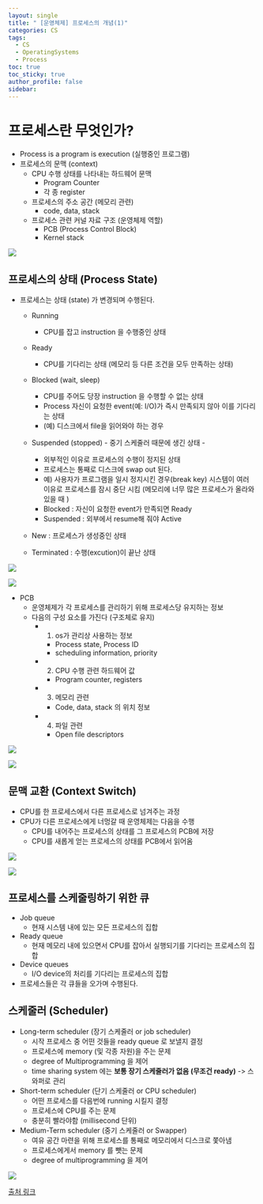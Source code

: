 ```yaml
---
layout: single
title: " [운영체제] 프로세스의 개념(1)"
categories: CS
tags:
  - CS
  - OperatingSystems
  - Process
toc: true
toc_sticky: true
author_profile: false
sidebar:
---
```

# 프로세스란 무엇인가?

- Process is a program is execution (실행중인 프로그램)
- 프로세스의 문맥 (context)
	- CPU 수행 상태를 나타내는 하드웨어 문맥
		- Program Counter
		- 각 종 register
	- 프로세스의 주소 공간 (메모리 관련)
		- code, data, stack
	- 프로세스 관련 커널 자료 구조 (운영체제 역할)
		- PCB (Process Control Block)
		- Kernel stack

![](https://i.imgur.com/dN6ohfl.png)

## 프로세스의 상태 (Process State)

- 프로세스는 상태 (state) 가 변경되며 수행된다.
	- Running
		- CPU를 잡고 instruction 을 수행중인 상태
	- Ready 
		- CPU를 기다리는 상태 (메모리 등 다른 조건을 모두 만족하는 상태)
	- Blocked (wait, sleep)
		- CPU를 주어도 당장 instruction 을 수행할 수 없는 상태
		- Process 자신이 요청한 event(예: I/O)가 즉시 만족되지 않아 이를 기다리는 상태
		- (예) 디스크에서 file을 읽어와야 하는 경우
	- Suspended (stopped) - 중기 스케줄러 때문에 생긴 상태 -
		- 외부적인 이유로 프로세스의 수행이 정지된 상태
		- 프로세스는 통째로 디스크에 swap out 된다.
		- 예) 사용자가 프로그램을 일시 정지시킨 경우(break key) 시스템이 여러 이유로 프로세스를 잠시 중단 시킴 (메모리에 너무 많은 프로세스가 올라와 있을 때 )
		- Blocked : 자신이 요청한 event가 만족되면 Ready
		- Suspended : 외부에서 resume해 줘야 Active
		  
		  
	- New : 프로세스가 생성중인 상태
	- Terminated : 수행(excution)이 끝난 상태

 ![](https://i.imgur.com/9VsuLaR.png)

![](https://i.imgur.com/P3Mc9jC.png)


- PCB
	- 운영체제가 각 프로세스를 관리하기 위해 프로세스당 유지하는 정보
	- 다음의 구성 요소를 가진다 (구조체로 유지)
		- 1) os가 관리상 사용하는 정보
			- Process state, Process ID
			- scheduling information, priority
		- 2) CPU 수행 관련 하드웨어 값
			- Program counter, registers
		- 3) 메모리 관련
			- Code, data, stack 의 위치 정보
		- 4) 파일 관련
			- Open file descriptors

![](https://i.imgur.com/aw4zNx3.png)


![](https://i.imgur.com/UlG5dw4.png)

## 문맥 교환 (Context Switch)

- CPU를 한 프로세스에서 다른 프로세스로 넘겨주는 과정
- CPU가 다른 프로세스에게 너멍갈 때 운영체제는 다음을 수행
	- CPU를 내어주는 프로세스의 상태를 그 프로세스의 PCB에 저장
	- CPU를 새롭게 얻는 프로세스의 상태를 PCB에서 읽어옴

![](https://i.imgur.com/Fj9noZI.png)

![](https://i.imgur.com/a82cEiH.png)

## 프로세스를 스케줄링하기 위한 큐

- Job queue
	- 현재 시스템 내에 있는 모든 프로세스의 집합
- Ready queue
	- 현재 메모리 내에 있으면서 CPU를 잡아서 실행되기를 기다리는 프로세스의 집합
- Device queues
	- I/O device의 처리를 기다리는 프로세스의 집합
- 프로세스들은 각 큐들을 오가며 수행된다.

## 스케줄러 (Scheduler)

- Long-term scheduler (장기 스케줄러 or job scheduler)
	- 시작 프로세스 중 어떤 것들을 ready queue 로 보낼지 결정
	- 프로세스에 memory (및 각종 자원)을 주는 문제
	- degree of Multiprogramming 을 제어
	- time sharing system 에는 **보통 장기 스케줄러가 없음 (무조건 ready)** -> 스와퍼로 관리
- Short-term scheduler (단기 스케줄러 or CPU scheduler)
	- 어떤 프로세스를 다음번에 running 시킬지 결정
	- 프로세스에 CPU를 주는 문제
	- 충분히 빨라야함 (millisecond 단위)
- Medium-Term scheduler (중기 스케줄러 or Swapper)
	- 여유 공간 마련을 위해 프로세스를 통째로 메모리에서 디스크로 쫓아냄
	- 프로세스에게서 memory 를 뺏는 문제
	- degree of multiprogramming 을 제어

![](https://i.imgur.com/f7nGrem.png)

[출처 링크](https://core.ewha.ac.kr/publicview/C0101020140318134023355997?vmode=f)
